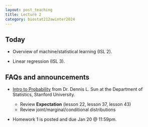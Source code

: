 ```yaml
---
layout: post_teaching
title: Lecture 2
category: biostat212awinter2024
---
```


## Today

* Overview of machine/statistical learning (ISL 2).

* Linear regression (ISL 3).

## FAQs and announcements

* [Intro to Probability](https://github.com/dlsun/probability) from Dr. Dennis L. Sun at the Department of Statistics, Stanford University. 
	* Review **Expectation** (lesson 22, lesson 37, lesson 43)
	* Review joint/marginal/conditional distributions 

* Homework 1 is posted and due Jan 20 @ 11:59pm.
